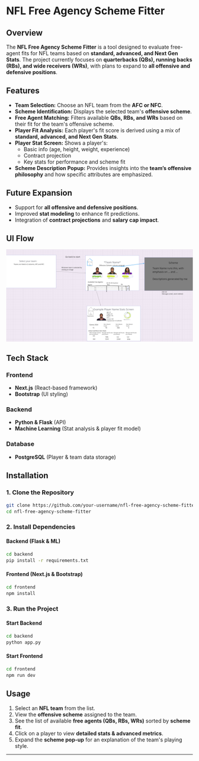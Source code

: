 # NFL Free Agency Scheme Fitter

## Overview
The **NFL Free Agency Scheme Fitter** is a tool designed to evaluate free-agent fits for NFL teams based on **standard, advanced, and Next Gen Stats**. The project currently focuses on **quarterbacks (QBs), running backs (RBs), and wide receivers (WRs)**, with plans to expand to **all offensive and defensive positions**.

## Features
- **Team Selection:** Choose an NFL team from the **AFC or NFC**.
- **Scheme Identification:** Displays the selected team's **offensive scheme**.
- **Free Agent Matching:** Filters available **QBs, RBs, and WRs** based on their fit for the team's offensive scheme.
- **Player Fit Analysis:** Each player's fit score is derived using a mix of **standard, advanced, and Next Gen Stats**.
- **Player Stat Screen:** Shows a player's:
  - Basic info (age, height, weight, experience)
  - Contract projection
  - Key stats for performance and scheme fit
- **Scheme Description Popup:** Provides insights into the **team’s offensive philosophy** and how specific attributes are emphasized.

## Future Expansion
- Support for **all offensive and defensive positions**.
- Improved **stat modeling** to enhance fit predictions.
- Integration of **contract projections** and **salary cap impact**.

## UI Flow
![NFL Free Agency Scheme Fitter](nfl_free_agency_diagram.png)

## Tech Stack

### **Frontend**
- **Next.js** (React-based framework)
- **Bootstrap** (UI styling)

### **Backend**
- **Python & Flask** (API)
- **Machine Learning** (Stat analysis & player fit model)

### **Database**
- **PostgreSQL** (Player & team data storage)

## Installation
### **1. Clone the Repository**
```sh
git clone https://github.com/your-username/nfl-free-agency-scheme-fitter.git
cd nfl-free-agency-scheme-fitter
```

### **2. Install Dependencies**
#### **Backend (Flask & ML)**
```sh
cd backend
pip install -r requirements.txt
```

#### **Frontend (Next.js & Bootstrap)**
```sh
cd frontend
npm install
```

### **3. Run the Project**
#### **Start Backend**
```sh
cd backend
python app.py
```

#### **Start Frontend**
```sh
cd frontend
npm run dev
```

## Usage
1. Select an **NFL team** from the list.
2. View the **offensive scheme** assigned to the team.
3. See the list of available **free agents (QBs, RBs, WRs)** sorted by **scheme fit**.
4. Click on a player to view **detailed stats & advanced metrics**.
5. Expand the **scheme pop-up** for an explanation of the team's playing style.

---

